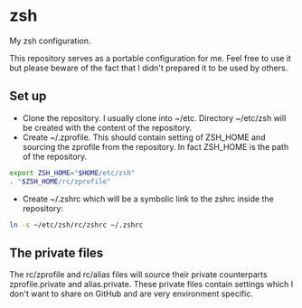 zsh
===

My zsh configuration.

This repository serves as a portable configuration for me.
Feel free to use it but please beware of the fact that I didn't prepared it to be used by others.

Set up
------

* Clone the repository. I usually clone into ~/etc. Directory ~/etc/zsh will be created with the content of the repository.
* Create ~/.zprofile. This should contain setting of ZSH_HOME  and sourcing the zprofile from the repository. In fact ZSH_HOME is the path of the repository.

```sh
export ZSH_HOME="$HOME/etc/zsh"
. "$ZSH_HOME/rc/zprofile"
```

* Create ~/.zshrc which will be a symbolic link to the zshrc inside the repository:

```sh
ln -s ~/etc/zsh/rc/zshrc ~/.zshrc
```

The private files
-----------------

The rc/zprofile and rc/alias files will source their private counterparts zprofile.private and alias.private. These private files contain settings which I don't want to share on GitHub and are very environment specific.
